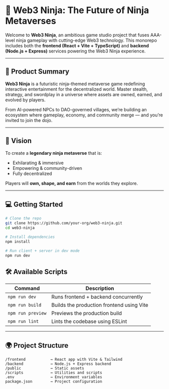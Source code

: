 # 🥷 Web3 Ninja: The Future of Ninja Metaverses

Welcome to **Web3 Ninja**, an ambitious game studio project that fuses AAA-level ninja gameplay with cutting-edge Web3 technology. This monorepo includes both the **frontend (React + Vite + TypeScript)** and **backend (Node.js + Express)** services powering the Web3 Ninja experience.

---

## 🚀 Product Summary

**Web3 Ninja** is a futuristic ninja-themed metaverse game redefining interactive entertainment for the decentralized world. Master stealth, strategy, and swordplay in a universe where assets are owned, earned, and evolved by players. 

From AI-powered NPCs to DAO-governed villages, we’re building an ecosystem where gameplay, economy, and community merge — and you’re invited to join the dojo.

---

## 🎯 Vision

To create a **legendary ninja metaverse** that is:

- Exhilarating & immersive  
- Empowering & community-driven  
- Fully decentralized  

Players will **own, shape, and earn** from the worlds they explore.

---

## 💻 Getting Started

```bash
# Clone the repo
git clone https://github.com/your-org/web3-ninja.git
cd web3-ninja

# Install dependencies
npm install

# Run client + server in dev mode
npm run dev
```

## 🛠️ Available Scripts

| Command            | Description                                      |
|--------------------|--------------------------------------------------|
| `npm run dev`      | Runs frontend + backend concurrently             |
| `npm run build`    | Builds the production frontend using Vite        |
| `npm run preview`  | Previews the production build                    |
| `npm run lint`     | Lints the codebase using ESLint                  |

---

## 🌍 Project Structure

```
/frontend           → React app with Vite & Tailwind
/backend            → Node.js + Express backend
/public             → Static assets
/scripts            → Utilities and scripts
.env                → Environment variables
package.json        → Project configuration
```
